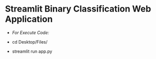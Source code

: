 # Streamlit Binary Classification Web Application

* *For Execute Code:*

* cd Desktop/Files/
* streamlit run app.py

  
